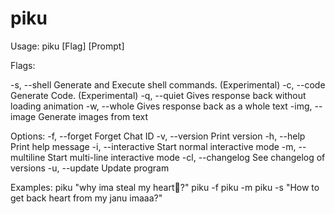 # piku
Usage: piku [Flag] [Prompt]

Flags:

-s, --shell                                        Generate and Execute shell commands. (Experimental) 
-c, --code                                         Generate Code. (Experimental)
-q, --quiet                                        Gives response back without loading animation
-w, --whole                                        Gives response back as a whole text
-img, --image                                      Generate images from text

Options:
-f, --forget                                       Forget Chat ID 
-v, --version                                      Print version 
-h, --help                                         Print help message 
-i, --interactive                                  Start normal interactive mode 
-m, --multiline                                    Start multi-line interactive mode 
-cl, --changelog                                   See changelog of versions 
-u, --update                                       Update program 

Examples:
piku "why ima steal my heart💜?"
piku -f
piku -m
piku -s "How to get back heart from my janu imaaa?"
